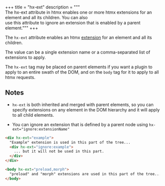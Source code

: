 +++
title = "hx-ext"
description = """\
  The hx-ext attribute in htmx enables one or more htmx extensions for an element and all its children. You can also \
  use this attribute to ignore an extension that is enabled by a parent element."""
+++

The `hx-ext` attribute enables an htmx [extension](https://htmx.org/extensions) for an element and all its children.

The value can be a single extension name or a comma-separated list of extensions to apply.

The `hx-ext` tag may be placed on parent elements if you want a plugin to apply to an entire swath of the DOM,
and on the `body` tag for it to apply to all htmx requests.

## Notes

* `hx-ext` is both inherited and merged with parent elements, so you can specify extensions on any element in the DOM 
hierarchy and it will apply to all child elements. 

* You can ignore an extension that is defined by a parent node using `hx-ext="ignore:extensionName"` 


```html
<div hx-ext="example">
  "Example" extension is used in this part of the tree...
  <div hx-ext="ignore:example">
    ... but it will not be used in this part.
  </div>
</div>
```
```html
<body hx-ext="preload,morph">
  "preload" and "morph" extensions are used in this part of the tree...
</body>
```
